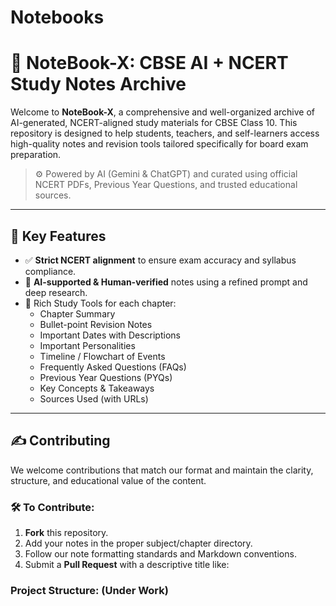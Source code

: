 # Notebooks

# 📘 NoteBook-X: CBSE AI + NCERT Study Notes Archive

Welcome to **NoteBook-X**, a comprehensive and well-organized archive of AI-generated, NCERT-aligned study materials for CBSE Class 10. This repository is designed to help students, teachers, and self-learners access high-quality notes and revision tools tailored specifically for board exam preparation.

> ⚙️ Powered by AI (Gemini & ChatGPT) and curated using official NCERT PDFs, Previous Year Questions, and trusted educational sources.

---

## 📌 Key Features

- ✅ **Strict NCERT alignment** to ensure exam accuracy and syllabus compliance.
- 🤖 **AI-supported & Human-verified** notes using a refined prompt and deep research.
- 🧠 Rich Study Tools for each chapter:
  - Chapter Summary
  - Bullet-point Revision Notes
  - Important Dates with Descriptions
  - Important Personalities
  - Timeline / Flowchart of Events
  - Frequently Asked Questions (FAQs)
  - Previous Year Questions (PYQs)
  - Key Concepts & Takeaways
  - Sources Used (with URLs)

---

## ✍️ Contributing

We welcome contributions that match our format and maintain the clarity, structure, and educational value of the content.

### 🛠️ To Contribute:

1. **Fork** this repository.
2. Add your notes in the proper subject/chapter directory.
3. Follow our note formatting standards and Markdown conventions.
4. Submit a **Pull Request** with a descriptive title like:


### Project Structure: (Under Work)
